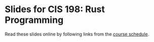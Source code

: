 # Slides for CIS 198: Rust Programming

Read these slides online by following links from the [course schedule](http://cis198-2016s.github.io/schedule/).
